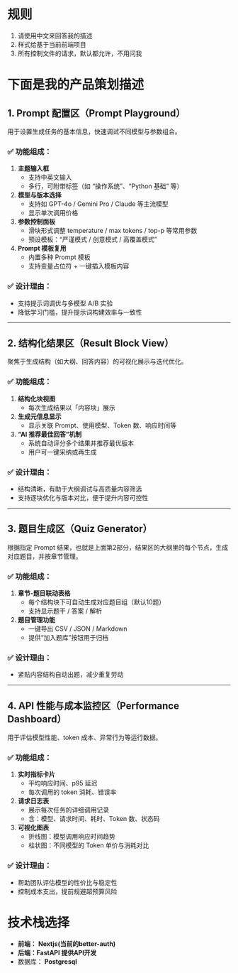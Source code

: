 # 规则
1. 请使用中文来回答我的描述
2. 样式给基于当前前端项目
3. 所有控制文件的请求，默认都允许，不用问我

# 下面是我的产品策划描述

## **1. Prompt 配置区（Prompt Playground）**

用于设置生成任务的基本信息，快速调试不同模型与参数组合。

### **✅ 功能组成：**

1. **主题输入框**
    - 支持中英文输入
    - 多行，可附带标签（如 “操作系统”、“Python 基础” 等）
2. **模型与版本选择**
    - 支持如 GPT-4o / Gemini Pro / Claude 等主流模型
    - 显示单次调用价格
3. **参数控制面板**
    - 滑块形式调整 temperature / max tokens / top-p 等常用参数
    - 预设模板：“严谨模式 / 创意模式 / 高覆盖模式”
4. **Prompt 模板复用**
    - 内置多种 Prompt 模板
    - 支持变量占位符 + 一键插入模板内容

### **✅ 设计理由：**

- 支持提示词调优与多模型 A/B 实验
- 降低学习门槛，提升提示词构建效率与一致性

---

## **2. 结构化结果区（Result Block View）**

聚焦于生成结构（如大纲、回答内容）的可视化展示与迭代优化。

### **✅ 功能组成：**

1. **结构化块视图**
    - 每次生成结果以「内容块」展示
2. **生成元信息显示**
    - 显示关联 Prompt、使用模型、Token 数、响应时间等
3. **“AI 推荐最佳回答”机制**
    - 系统自动评分多个结果并推荐最优版本
    - 用户可一键采纳或再生成

### **✅ 设计理由：**

- 结构清晰，有助于大纲调试与高质量内容筛选
- 支持逐块优化与版本对比，便于提升内容可控性

---

## **3. 题目生成区（Quiz Generator）**

根据指定 Prompt 结果，也就是上面第2部分，结果区的大纲里的每个节点，生成对应题目，并按章节管理。

### **✅ 功能组成：**

1. **章节-题目联动表格**
    - 每个结构块下可自动生成对应题目组（默认10题）
    - 支持显示题干 / 答案 / 解析
2. **题目管理功能**
    - 一键导出 CSV / JSON / Markdown
    - 提供“加入题库”按钮用于归档

### **✅ 设计理由：**

- 紧贴内容结构自动出题，减少重复劳动

---

## **4. API 性能与成本监控区（Performance Dashboard）**

用于评估模型性能、token 成本、异常行为等运行数据。

### **✅ 功能组成：**

1. **实时指标卡片**
    - 平均响应时间、p95 延迟
    - 每次调用的 token 消耗、错误率
2. **请求日志表**
    - 展示每次任务的详细调用记录
    - 含：模型、请求时间、耗时、Token 数、状态码
3. **可视化图表**
    - 折线图：模型调用响应时间趋势
    - 柱状图：不同模型的 Token 单价与消耗对比

### **✅ 设计理由：**

- 帮助团队评估模型的性价比与稳定性
- 控制成本支出，提前规避超预算风险

# 技术栈选择

- **前端：** **Nextjs(当前的better-auth)**
- **后端：FastAPI 提供API开发**
- 数据库： **Postgresql**